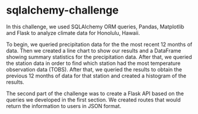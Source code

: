 # sqlalchemy-challenge
In this challenge, we used SQLAlchemy ORM queries, Pandas, Matplotlib and Flask to analyze climate data for Honolulu, Hawaii. 

To begin, we queried precipitation data for the the most recent 12 months of data. Then we created a line chart to show our results and a DataFrame showing summary statistics for the precipitation data. After that, we queried the station data in order to find which station had the most temperature observation data (TOBS). After that, we queried the results to obtain the previous 12 months of data for that station and created a histogram of the results. 

The second part of the challenge was to create a Flask API based on the queries we developed in the first section. We created routes that would return the information to users in JSON format.



